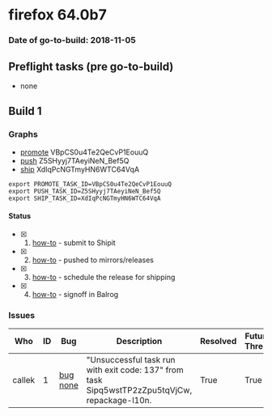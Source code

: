 # firefox 64.0b7

### Date of go-to-build: 2018-11-05

## Preflight tasks (pre go-to-build)
- none

## Build 1  

### Graphs
* [promote](https://tools.taskcluster.net/push-inspector/#/VBpCS0u4Te2QeCvP1EouuQ) VBpCS0u4Te2QeCvP1EouuQ
* [push](https://tools.taskcluster.net/push-inspector/#/Z5SHyyj7TAeyiNeN_Bef5Q) Z5SHyyj7TAeyiNeN_Bef5Q
* [ship](https://tools.taskcluster.net/push-inspector/#/XdIqPcNGTmyHN6WTC64VqA) XdIqPcNGTmyHN6WTC64VqA
```
export PROMOTE_TASK_ID=VBpCS0u4Te2QeCvP1EouuQ
export PUSH_TASK_ID=Z5SHyyj7TAeyiNeN_Bef5Q
export SHIP_TASK_ID=XdIqPcNGTmyHN6WTC64VqA
```


#### Status
- [x] 1.  [how-to](https://wiki.mozilla.org/Release:Release_Automation_on_Mercurial:Starting_a_Release#Submit_to_Ship_It)  - submit to Shipit
- [x] 2.  [how-to](https://github.com/mozilla-releng/releasewarrior-2.0/blob/master/docs/release-promotion/desktop/howto.md#push-artifacts-to-releases-directory)  - pushed to mirrors/releases
- [x] 3.  [how-to](https://github.com/mozilla-releng/releasewarrior-2.0/blob/master/docs/release-promotion/desktop/howto.md#ship-the-release)  - schedule the release for shipping
- [x] 4.  [how-to](https://github.com/mozilla-releng/releasewarrior-2.0/blob/master/docs/release-promotion/desktop/howto.md#obtain-sign-offs-for-changes)  - signoff in Balrog

### Issues
| Who                 | ID               | Bug                                                                 | Description                | Resolved                | Future Threat                |
| ------------------- | ---------------- | ------------------------------------------------------------------- | -------------------------- | ----------------------- | ---------------------------- |
| callek  | 1 | [bug none](https://bugzil.la/none)        | "Unsuccessful task run with exit code: 137" from task Sipq5wstTP2zZpu5tqVjCw, repackage-l10n. | True | True |

